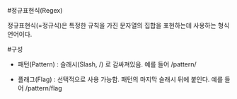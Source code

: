 #정규표현식(Regex)

정규표현식(=정규식)은 특정한 규칙을 가진 문자열의 집합을 표현하는데 사용하는 형식 언어이다. 


#구성

- 패턴(Pattern) : 슬래시(Slash, /) 로 감싸져있음. 예를 들어 /pattern/ 

- 플래그(Flag) : 선택적으로 사용 가능함. 패턴의 마지막 슬래시 뒤에 붙인다. 예를 들어 /pattern/flag


